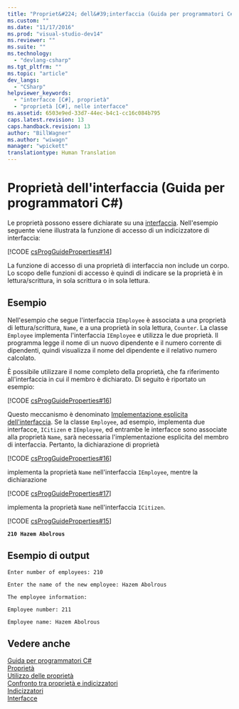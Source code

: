 ```yaml
---
title: "Propriet&#224; dell&#39;interfaccia (Guida per programmatori C#) | Microsoft Docs"
ms.custom: ""
ms.date: "11/17/2016"
ms.prod: "visual-studio-dev14"
ms.reviewer: ""
ms.suite: ""
ms.technology: 
  - "devlang-csharp"
ms.tgt_pltfrm: ""
ms.topic: "article"
dev_langs: 
  - "CSharp"
helpviewer_keywords: 
  - "interfacce [C#], proprietà"
  - "proprietà [C#], nelle interfacce"
ms.assetid: 6503e9ed-33d7-44ec-b4c1-cc16c084b795
caps.latest.revision: 13
caps.handback.revision: 13
author: "BillWagner"
ms.author: "wiwagn"
manager: "wpickett"
translationtype: Human Translation
---
```

# Propriet&#224; dell&#39;interfaccia (Guida per programmatori C#)
Le proprietà possono essere dichiarate su una [interfaccia](../../../csharp/language-reference/keywords/interface.md).  Nell'esempio seguente viene illustrata la funzione di accesso di un indicizzatore di interfaccia:  
  
 [!CODE [csProgGuideProperties#14](../CodeSnippet/VS_Snippets_VBCSharp/csProgGuideProperties#14)]  
  
 La funzione di accesso di una proprietà di interfaccia non include un corpo.  Lo scopo delle funzioni di accesso è quindi di indicare se la proprietà è in lettura\/scrittura, in sola scrittura o in sola lettura.  
  
## Esempio  
 Nell'esempio che segue l'interfaccia `IEmployee` è associata a una proprietà di lettura\/scrittura, `Name`, e a una proprietà in sola lettura, `Counter`.  La classe `Employee` implementa l'interfaccia `IEmployee` e utilizza le due proprietà.  Il programma legge il nome di un nuovo dipendente e il numero corrente di dipendenti, quindi visualizza il nome del dipendente e il relativo numero calcolato.  
  
 È possibile utilizzare il nome completo della proprietà, che fa riferimento all'interfaccia in cui il membro è dichiarato.  Di seguito è riportato un esempio:  
  
 [!CODE [csProgGuideProperties#16](../CodeSnippet/VS_Snippets_VBCSharp/csProgGuideProperties#16)]  
  
 Questo meccanismo è denominato [Implementazione esplicita dell'interfaccia](../../../csharp/programming-guide/interfaces/explicit-interface-implementation.md).  Se la classe `Employee`, ad esempio, implementa due interfacce, `ICitizen` e `IEmployee`, ed entrambe le interfacce sono associate alla proprietà `Name`, sarà necessaria l'implementazione esplicita del membro di interfaccia.  Pertanto, la dichiarazione di proprietà  
  
 [!CODE [csProgGuideProperties#16](../CodeSnippet/VS_Snippets_VBCSharp/csProgGuideProperties#16)]  
  
 implementa la proprietà `Name` nell'interfaccia `IEmployee`, mentre la dichiarazione  
  
 [!CODE [csProgGuideProperties#17](../CodeSnippet/VS_Snippets_VBCSharp/csProgGuideProperties#17)]  
  
 implementa la proprietà `Name` nell'interfaccia `ICitizen`.  
  
 [!CODE [csProgGuideProperties#15](../CodeSnippet/VS_Snippets_VBCSharp/csProgGuideProperties#15)]  
  
  **`210 Hazem Abolrous`**    
## Esempio di output  
 `Enter number of employees: 210`  
  
 `Enter the name of the new employee: Hazem Abolrous`  
  
 `The employee information:`  
  
 `Employee number: 211`  
  
 `Employee name: Hazem Abolrous`  
  
## Vedere anche  
 [Guida per programmatori C\#](../../../csharp/programming-guide/index.md)   
 [Proprietà](../../../csharp/programming-guide/classes-and-structs/properties.md)   
 [Utilizzo delle proprietà](../../../csharp/programming-guide/classes-and-structs/using-properties.md)   
 [Confronto tra proprietà e indicizzatori](../../../csharp/programming-guide/indexers/comparison-between-properties-and-indexers.md)   
 [Indicizzatori](../../../csharp/programming-guide/indexers/index.md)   
 [Interfacce](../../../csharp/programming-guide/interfaces/index.md)